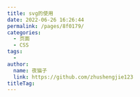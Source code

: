 ```yaml
---
title: svg的使用
date: 2022-06-26 16:26:44
permalink: /pages/8f0179/
categories:
  - 页面
  - CSS
tags:
  - 
author: 
  name: 夜猫子
  link: https://github.com/zhushengjie123
titleTag: 
---
```

